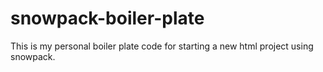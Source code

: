 # snowpack-boiler-plate

This is my personal boiler plate code for starting a new html project using snowpack.
